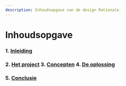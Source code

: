 ```yaml
---
description: Inhoudsopgave van de design Rationale.
---
```


# Inhoudsopgave

### 1. [Inleiding](inleiding.md)

### 2. [Het project](het-project.md)  3. [Concepten](concepten.md)  4. [De oplossing](de-oplossing.md)

### 5. [Conclusie](conclusie.md)



